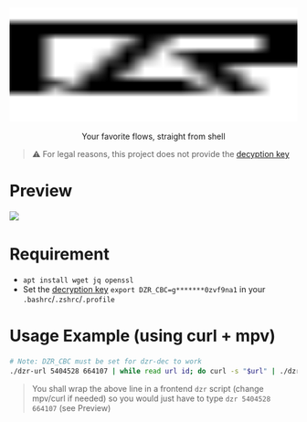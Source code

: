<img width=100% height=200 src=".github/.logo.svg">
<p align=center>Your favorite flows, straight from shell</p>

> ⚠️ For legal reasons, this project does not provide the [decyption key](https://github.com/yne/dzr/wiki)  

# Preview

[![](https://asciinema.org/a/NpET2MMpGN41QW2a0JOjFru0l.svg)](https://asciinema.org/a/NpET2MMpGN41QW2a0JOjFru0l)

# Requirement

- `apt install wget jq openssl`
- Set the [decryption key](https://github.com/yne/dzr/wiki) `export DZR_CBC=g*******0zvf9na1` in your `.bashrc`/`.zshrc`/`.profile`

# Usage Example (using curl + mpv)

```sh
# Note: DZR_CBC must be set for dzr-dec to work
./dzr-url 5404528 664107 | while read url id; do curl -s "$url" | ./dzr-dec $id | mpv - ; done
```

> You shall wrap the above line in a frontend `dzr` script (change mpv/curl if needed) so you would just have to type `dzr 5404528 664107` (see Preview)
